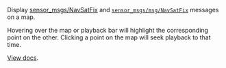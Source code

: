 Display [sensor_msgs/NavSatFix](https://docs.ros.org/en/api/sensor_msgs/html/msg/NavSatFix.html) and [`sensor_msgs/msg/NavSatFix`](https://github.com/ros2/common_interfaces/blob/master/sensor_msgs/msg/NavSatFix.msg) messages on a map.

Hovering over the map or playback bar will highlight the corresponding point on the other. Clicking a point on the map will seek playback to that time.

[View docs](https://foxglove.dev/docs/panels/map).
